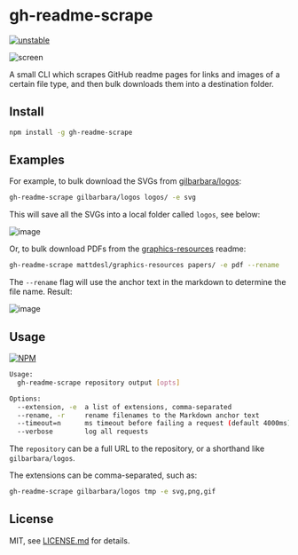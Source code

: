 # gh-readme-scrape

[![unstable](http://badges.github.io/stability-badges/dist/unstable.svg)](http://github.com/badges/stability-badges)

![screen](http://i.imgur.com/kfmkGFj.png)

A small CLI which scrapes GitHub readme pages for links and images of a certain file type, and then bulk downloads them into a destination folder.

## Install

```sh
npm install -g gh-readme-scrape
```

## Examples

For example, to bulk download the SVGs from [gilbarbara/logos](https://github.com/gilbarbara/logos):

```sh
gh-readme-scrape gilbarbara/logos logos/ -e svg
```

This will save all the SVGs into a local folder called `logos`, see below:

![image](http://i.imgur.com/69BHg0K.png)

Or, to bulk download PDFs from the [graphics-resources](https://github.com/mattdesl/graphics-resources) readme:

```sh
gh-readme-scrape mattdesl/graphics-resources papers/ -e pdf --rename
```

The `--rename` flag will use the anchor text in the markdown to determine the file name. Result:

![image](http://i.imgur.com/QnO0iAE.png)

## Usage

[![NPM](https://nodei.co/npm/gh-readme-scrape.png)](https://www.npmjs.com/package/gh-readme-scrape)


```sh
Usage:
  gh-readme-scrape repository output [opts]

Options:
  --extension, -e  a list of extensions, comma-separated
  --rename, -r     rename filenames to the Markdown anchor text
  --timeout=n      ms timeout before failing a request (default 4000ms)
  --verbose        log all requests
```

The `repository` can be a full URL to the repository, or a shorthand like `gilbarbara/logos`.

The extensions can be comma-separated, such as:

```sh
gh-readme-scrape gilbarbara/logos tmp -e svg,png,gif
```

## License

MIT, see [LICENSE.md](http://github.com/mattdesl/gh-readme-scrape/blob/master/LICENSE.md) for details.
